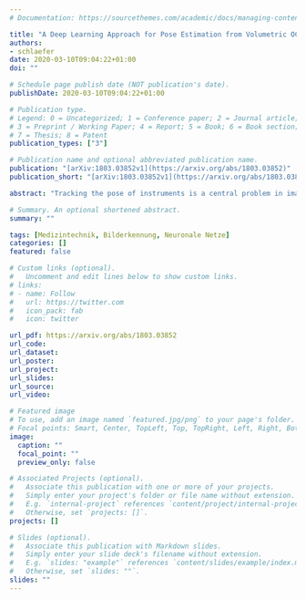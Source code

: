 ```yaml
---
# Documentation: https://sourcethemes.com/academic/docs/managing-content/

title: "A Deep Learning Approach for Pose Estimation from Volumetric OCT Data"
authors:
- schlaefer
date: 2020-03-10T09:04:22+01:00
doi: ""

# Schedule page publish date (NOT publication's date).
publishDate: 2020-03-10T09:04:22+01:00

# Publication type.
# Legend: 0 = Uncategorized; 1 = Conference paper; 2 = Journal article;
# 3 = Preprint / Working Paper; 4 = Report; 5 = Book; 6 = Book section;
# 7 = Thesis; 8 = Patent
publication_types: ["3"]

# Publication name and optional abbreviated publication name.
publication: "[arXiv:1803.03852v1](https://arxiv.org/abs/1803.03852)"
publication_short: "[arXiv:1803.03852v1](https://arxiv.org/abs/1803.03852)"

abstract: "Tracking the pose of instruments is a central problem in image-guided surgery. For microscopic scenarios, optical coherence tomography (OCT) is increasingly used as an imaging modality. OCT is suitable for accurate pose estimation due to its micrometer range resolution and volumetric field of view. However, OCT image processing is challenging due to speckle noise and reflection artifacts in addition to the images' 3D nature. We address pose estimation from OCT volume data with a new deep learning-based tracking framework. For this purpose, we design a new 3D convolutional neural network (CNN) architecture to directly predict the 6D pose of a small marker geometry from OCT volumes. We use a hexapod robot to automatically acquire labeled data points which we use to train 3D CNN architectures for multi-output regression. We use this setup to provide an in-depth analysis on deep learning-based pose estimation from volumes. Specifically, we demonstrate that exploiting volume information for pose estimation yields higher accuracy than relying on 2D representations with depth information. Supporting this observation, we provide quantitative and qualitative results that 3D CNNs effectively exploit the depth structure of marker objects. Regarding the deep learning aspect, we present efficient design principles for 3D CNNs, making use of insights from the 2D deep learning community. In particular, we present Inception3D as a new architecture which performs best for our application. We show that our deep learning approach reaches errors at our ground-truth label's resolution."

# Summary. An optional shortened abstract.
summary: ""

tags: [Medizintechnik, Bilderkennung, Neuronale Netze]
categories: []
featured: false

# Custom links (optional).
#   Uncomment and edit lines below to show custom links.
# links:
# - name: Follow
#   url: https://twitter.com
#   icon_pack: fab
#   icon: twitter

url_pdf: https://arxiv.org/abs/1803.03852
url_code:
url_dataset:
url_poster:
url_project:
url_slides:
url_source:
url_video:

# Featured image
# To use, add an image named `featured.jpg/png` to your page's folder. 
# Focal points: Smart, Center, TopLeft, Top, TopRight, Left, Right, BottomLeft, Bottom, BottomRight.
image:
  caption: ""
  focal_point: ""
  preview_only: false

# Associated Projects (optional).
#   Associate this publication with one or more of your projects.
#   Simply enter your project's folder or file name without extension.
#   E.g. `internal-project` references `content/project/internal-project/index.md`.
#   Otherwise, set `projects: []`.
projects: []

# Slides (optional).
#   Associate this publication with Markdown slides.
#   Simply enter your slide deck's filename without extension.
#   E.g. `slides: "example"` references `content/slides/example/index.md`.
#   Otherwise, set `slides: ""`.
slides: ""
---
```

